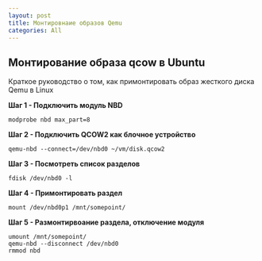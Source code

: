 ```yaml
---
layout: post
title: Монтировнаие образов Qemu  
categories: All
---
```


Монтирование образа qcow в Ubuntu
-------------------------------

Краткое руководство о том, как примонтировать образ жесткого диска Qemu в Linux

**Шаг 1 - Подключить модуль NBD**
    
    modprobe nbd max_part=8

**Шаг 2 - Подключить QCOW2 как блочное устройство**

    qemu-nbd --connect=/dev/nbd0 ~/vm/disk.qcow2

**Шаг 3 - Посмотреть список разделов**

    fdisk /dev/nbd0 -l

**Шаг 4 - Примонтировать раздел**

    mount /dev/nbd0p1 /mnt/somepoint/

**Шаг 5 - Размонтирвоание раздела, отключение модуля**

    umount /mnt/somepoint/
    qemu-nbd --disconnect /dev/nbd0
    rmmod nbd
